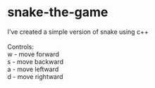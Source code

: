 # snake-the-game
I've created a simple version of snake using c++ <br><br>
Controls: <br>
w - move forward <br>
s - move backward <br>
a - move leftward <br>
d - move rightward <br>

